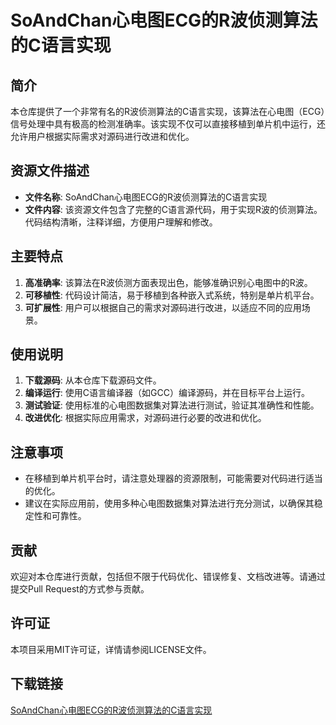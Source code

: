 # SoAndChan心电图ECG的R波侦测算法的C语言实现

## 简介

本仓库提供了一个非常有名的R波侦测算法的C语言实现，该算法在心电图（ECG）信号处理中具有极高的检测准确率。该实现不仅可以直接移植到单片机中运行，还允许用户根据实际需求对源码进行改进和优化。

## 资源文件描述

- **文件名称**: SoAndChan心电图ECG的R波侦测算法的C语言实现
- **文件内容**: 该资源文件包含了完整的C语言源代码，用于实现R波的侦测算法。代码结构清晰，注释详细，方便用户理解和修改。

## 主要特点

1. **高准确率**: 该算法在R波侦测方面表现出色，能够准确识别心电图中的R波。
2. **可移植性**: 代码设计简洁，易于移植到各种嵌入式系统，特别是单片机平台。
3. **可扩展性**: 用户可以根据自己的需求对源码进行改进，以适应不同的应用场景。

## 使用说明

1. **下载源码**: 从本仓库下载源码文件。
2. **编译运行**: 使用C语言编译器（如GCC）编译源码，并在目标平台上运行。
3. **测试验证**: 使用标准的心电图数据集对算法进行测试，验证其准确性和性能。
4. **改进优化**: 根据实际应用需求，对源码进行必要的改进和优化。

## 注意事项

- 在移植到单片机平台时，请注意处理器的资源限制，可能需要对代码进行适当的优化。
- 建议在实际应用前，使用多种心电图数据集对算法进行充分测试，以确保其稳定性和可靠性。

## 贡献

欢迎对本仓库进行贡献，包括但不限于代码优化、错误修复、文档改进等。请通过提交Pull Request的方式参与贡献。

## 许可证

本项目采用MIT许可证，详情请参阅LICENSE文件。

## 下载链接

[SoAndChan心电图ECG的R波侦测算法的C语言实现](https://pan.quark.cn/s/d8e4998ac688)